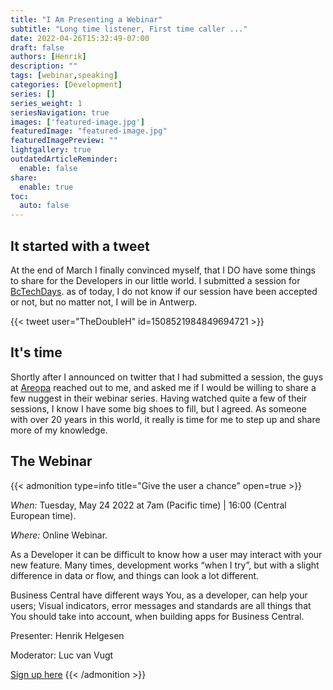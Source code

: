 ```yaml
---
title: "I Am Presenting a Webinar"
subtitle: "Long time listener, First time caller ..."
date: 2022-04-26T15:32:49-07:00
draft: false
authors: [Henrik]
description: ""
tags: [webinar,speaking]
categories: [Development]
series: []
series_weight: 1
seriesNavigation: true
images: ['featured-image.jpg']
featuredImage: "featured-image.jpg"
featuredImagePreview: ""
lightgallery: true
outdatedArticleReminder:
  enable: false
share:
  enable: true
toc: 
  auto: false
---
```

## It started with a tweet

At the end of March I finally convinced myself, that I DO have some things to share for the Developers in our little world. I submitted a session for [BcTechDays](https://bctechdays.com). as of today, I do not know if our session have been accepted or not, but no matter not, I will be in Antwerp.

{{< tweet user="TheDoubleH" id=1508521984849694721 >}}

## It's time

Shortly after I announced on twitter that I had submitted a session, the guys at [Areopa](https://areopa.academy/) reached out to me, and asked me if I would be willing to share a few nuggest in their webinar series. Having watched quite a few of their sessions, I know I have some big shoes to fill, but I agreed. As someone with over 20 years in this world, it really is time for me to step up and share more of my knowledge.

## The Webinar

{{< admonition type=info title="Give the user a chance" open=true >}}

*When:* Tuesday, May 24 2022 at 7am (Pacific time) | 16:00 (Central European time).

*Where:* Online Webinar.

As a Developer it can be difficult to know how a user may interact with your new feature. Many times, development works “when I try”, but with a slight difference in data or flow, and things can look a lot different.

Business Central have different ways You, as a developer, can help your users; Visual indicators, error messages and standards are all things that You should take into account, when building apps for Business Central.

Presenter: Henrik Helgesen

Moderator: Luc van Vugt

[Sign up here](https://register.gotowebinar.com/register/2843150574810931467)
{{< /admonition >}}